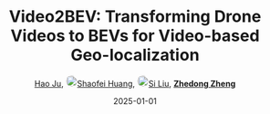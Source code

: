 ---
title: "Video2BEV: Transforming Drone Videos to BEVs for Video-based Geo-localization"
collection: publications
permalink: /publication/Video2BE2025
date: 2025-01-01
doi: 
oral: 
keywords: transforming drone videos, video based geo, video2bev transforming drone, visual geo-localization, content-based retrieval
venue: 'IEEE/CVF International Conference on Computer Vision (ICCV)'
paperurl: 'https://zdzheng.xyz/files/Juhao_Video2BEV.pdf'
blog: 'https://mp.weixin.qq.com/s/JttE911pNsUHzdkL3B3l5g'
code: 'https://github.com/HaoDot/Video2BEV-Open'
author: '<a href="https://zdzheng.xyz/authors/Hao-Ju" class="author">Hao Ju</a>, <a href="https://zdzheng.xyz/authors/Shaofei-Huang" class="author"> <img src= "https://zdzheng.xyz/coauthors/shaofei-huang.jpg" alt="shaofei-huang" style="border-radius: 50%; height:20px; width:20px">Shaofei Huang</a>, <a href="https://zdzheng.xyz/authors/Si-Liu" class="author"> <img src= "https://zdzheng.xyz/coauthors/si-liu.jpeg" alt="si-liu" style="border-radius: 50%; height:20px; width:20px">Si Liu</a>, <strong><a href="https://zdzheng.xyz/authors/Zhedong-Zheng" class="author">Zhedong Zheng</a></strong>'
sqlauthor: '{"@type": "Person","name": "Hao Ju"}, {"@type": "Person","name": "Shaofei Huang"}, {"@type": "Person","name": "Si Liu"}, {"@type": "Person","name": "Zhedong Zheng"}'
citation: ' Hao Ju,  Shaofei Huang,  Si Liu,  Zhedong Zheng, &quot;Video2BEV: Transforming Drone Videos to BEVs for Video-based Geo-localization.&quot; ICCV, 2025.'
pub_year: '2025'
bib: >
    @inproceedings{ju2024video2bev,<br>author = "Ju, Hao and Huang, Shaofei and Liu, Si and Zheng, Zhedong",<br>title = "Video2BEV: Transforming Drone Videos to BEVs for Video-based Geo-localization",<br>booktitle = "ICCV",<br>url = "https://zdzheng.xyz/files/Juhao\_Video2BEV.pdf",<br>code = "https://github.com/HaoDot/Video2BEV-Open",<br>blog = "https://mp.weixin.qq.com/s/JttE911pNsUHzdkL3B3l5g",<br>year = "2025"
    }

---